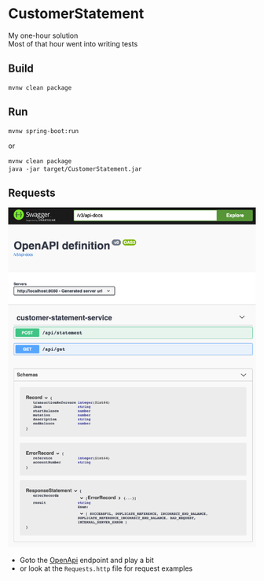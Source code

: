 # CustomerStatement

My one-hour solution  
Most of that hour went into writing tests

## Build

```shell
mvnw clean package
```

## Run

```shell
mvnw spring-boot:run
```

or

```shell
mvnw clean package
java -jar target/CustomerStatement.jar
```

## Requests

![](doc/openapi.png)

* Goto the [OpenApi](http://localhost:8080/openapi.html) endpoint and play a bit
* or look at the `Requests.http` file for request examples

